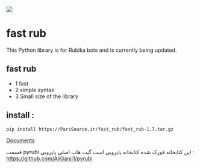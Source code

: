 <img src="https://fast-rub.ParsSource.ir/icon.jpg">

# fast rub

This Python library is for Rubika bots and is currently being updated.

## fast rub

- 1 fast
- 2 simple syntax
- 3 Small size of the library

## install :

```bash
pip install https://ParsSource.ir/fast_rub/fast_rub-1.7.tar.gz
```

[Documents](https://fast-rub.ParsSource.ir/index.html)

قسمت pyrubi این کتابخانه فورک شده کتابخانه پایروبی است
گیت هاب اصلی پایروبی : https://github.com/AliGanji1/pyrubi
